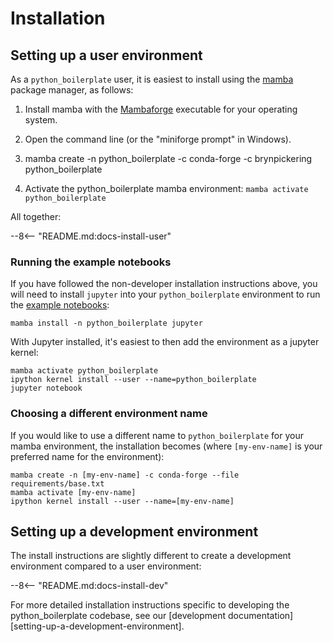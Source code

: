 
# Installation

## Setting up a user environment

As a `python_boilerplate` user, it is easiest to install using the [mamba](https://mamba.readthedocs.io/en/latest/index.html) package manager, as follows:


1. Install mamba with the [Mambaforge](https://github.com/conda-forge/miniforge#mambaforge) executable for your operating system.
2. Open the command line (or the "miniforge prompt" in Windows).

3. mamba create -n python_boilerplate -c conda-forge -c brynpickering python_boilerplate
4. Activate the python_boilerplate mamba environment: `mamba activate python_boilerplate`


All together:

--8<-- "README.md:docs-install-user"
### Running the example notebooks
If you have followed the non-developer installation instructions above, you will need to install `jupyter` into your `python_boilerplate` environment to run the [example notebooks](https://github.com/brynpickering/python_boilerplate/tree/main/examples):

``` shell
mamba install -n python_boilerplate jupyter
```

With Jupyter installed, it's easiest to then add the environment as a jupyter kernel: 

``` shell
mamba activate python_boilerplate
ipython kernel install --user --name=python_boilerplate
jupyter notebook
```

### Choosing a different environment name
If you would like to use a different name to `python_boilerplate` for your mamba environment, the installation becomes (where `[my-env-name]` is your preferred name for the environment):

``` shell
mamba create -n [my-env-name] -c conda-forge --file requirements/base.txt
mamba activate [my-env-name]
ipython kernel install --user --name=[my-env-name]
```
## Setting up a development environment

The install instructions are slightly different to create a development environment compared to a user environment:

--8<-- "README.md:docs-install-dev"

For more detailed installation instructions specific to developing the python_boilerplate codebase, see our [development documentation][setting-up-a-development-environment].
